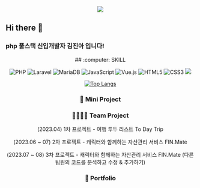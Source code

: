 <div align=center>
  <img src="https://capsule-render.vercel.app/api?type=transparent&color=auto&height=250&section=header&text=JIN A%20Github&fontSize=90" />
</div>

  ## Hi there 👋
  ### php 풀스택 신입개발자 김진아 입니다!
  
<div align=center>
  ## :computer: SKILL
  <p align="center">
    <img alt="PHP" src ="https://img.shields.io/badge/PHP-777BB4.svg?&style=flat-square&logo=PHP&logoColor=white"/>
    <img alt="Laravel" src="https://img.shields.io/badge/Laravel-FF2D20?style=flat-square&logo=Laravel&logoColor=white">
    <img alt="MariaDB" src ="https://img.shields.io/badge/MariaDB-003545.svg?&style=flat-square&logo=MariaDB&logoColor=white"/>
    <img alt="JavaScript" src="https://img.shields.io/badge/JavaScript-F7DF1E?style=flat-square&logo=javascript&logoColor=black">
    <img alt="Vue.js" src="https://img.shields.io/badge/Vue.js-4FC08D?style=flat-square&logo=Vue.js&logoColor=white">
    <img alt="HTML5" src="https://img.shields.io/badge/HTML5-E34F26?style=flat-square&logo=html5&logoColor=white">
    <img alt="CSS3" src="https://img.shields.io/badge/CSS-1572B6?style=flat-square&logo=css3&logoColor=white">
    <img src="https://img.shields.io/badge/Bootstrap-7952B3?style=flat-square&logo=BootstraplogoColor=#FFFFFF"/>
 </p>

 [![Top Langs](https://github-readme-stats.vercel.app/api/top-langs/?username=Headh1)](https://github.com/Headh1/github-readme-stats)

 <h3 align="center"><b>👩 Mini Project </b></h3>
 <p> </p>
 <p> </p>
 
 <h3 align="center"><b>👩‍👩‍👧‍👦 Team Project </b></h3>
 <p> (2023.04) 1차 프로젝트 - 여행 투두 리스트 To Day Trip </p>
 <p> (2023.06 ~ 07) 2차 프로젝트 - 캐릭터와 함께하는 자산관리 서비스 FIN.Mate </p>
 <p> (2023.07 ~ 08) 3차 프로젝트 - 캐릭터와 함께하는 자산관리 서비스 FIN.Mate (다른 팀원의 코드를 분석하고 수정 & 추가하기) </p>
 
<h3 align="center"><b>🔎 Portfolio </b></h3>

</div>


<!--
**Headh1/Headh1** is a ✨ _special_ ✨ repository because its `README.md` (this file) appears on your GitHub profile.

Here are some ideas to get you started:

- 🔭 I’m currently working on ...
- 🌱 I’m currently learning ...
- 👯 I’m looking to collaborate on ...
- 🤔 I’m looking for help with ...
- 💬 Ask me about ...
- 📫 How to reach me: ...
- 😄 Pronouns: ...
- ⚡ Fun fact: ...
-->

